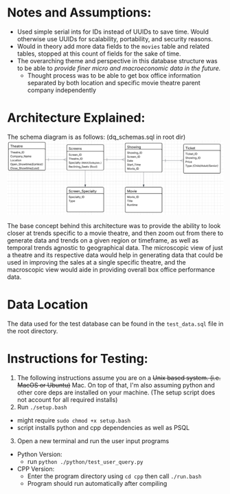 # Notes and Assumptions:
- Used simple serial ints for IDs instead of UUIDs to save time. Would otherwise use UUIDs for scalability, portability, and security
  reasons.
- Would in theory add more data fields to the `movies` table and related tables, stopped at this count of fields for the sake of time.
- The overarching theme and perspective in this database structure was to be able to *provide finer micro and macroeconomic data in the future.*
    - Thought process was to be able to get box office information separated by both location and specific movie theatre parent company independently

# Architecture Explained:
The schema diagram is as follows: (dq_schemas.sql in root dir)
![plot](./schema_erd.png)

The base concept behind this architecture was to provide the ability to look closer at trends specific to a movie theatre, and then zoom out from there to generate data and trends on a given region or timeframe, as well as temporal trends agnostic to geographical data. The microscopic view of just a theatre and its respective data would help in generating data that could be used in improving the sales at a single specific theatre, and the macroscopic view would aide in providing overall box office performance data.

# Data Location
The data used for the test database can be found in the `test_data.sql` file in the root directory.

# Instructions for Testing:
1. The following instructions assume you are on a ~~Unix based system. (i.e. MacOS or Ubuntu)~~ Mac. On top of that, I'm also assuming python and other core deps are installed on your machine. (The setup script does not account for all required installs)
2. Run `./setup.bash`
  - might require `sudo chmod +x setup.bash`
  - script installs python and cpp dependencies as well as PSQL
3. Open a new terminal and run the user input programs
  - Python Version:
    - run `python ./python/test_user_query.py`
  - CPP Version:
    - Enter the program directory using `cd cpp` then call `./run.bash`
    - Program should run automatically after compiling